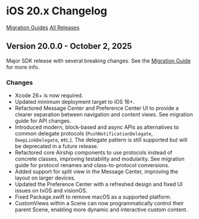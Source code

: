 
# iOS 20.x Changelog

[Migration Guides](https://github.com/urbanairship/ios-library/tree/main/Documentation/Migration)
[All Releases](https://github.com/urbanairship/ios-library/releases)


## Version 20.0.0 - October 2, 2025
Major SDK release with several breaking changes. See the [Migration Guide](Documentation/Migration/migration-guide-19-20.md) for more info.

### Changes
- Xcode 26+ is now required.
- Updated minimum deployment target to iOS 16+.
- Refactored Message Center and Preference Center UI to provide a clearer separation between navigation and content views. See migration guide for API changes.
- Introduced modern, block-based and async APIs as alternatives to common delegate protocols (`PushNotificationDelegate`, `DeepLinkDelegate`, etc.). The delegate pattern is still supported but will be deprecated in a future release.
- Refactored core Airship components to use protocols instead of concrete classes, improving testability and modularity. See migration guide for protocol renames and class-to-protocol conversions.
- Added support for split view in the Message Center, improving the layout on larger devices.
- Updated the Preference Center with a refreshed design and fixed UI issues on tvOS and visionOS.
- Fixed Package.swift to remove macOS as a supported platform.
- CustomViews within a Scene can now programmatically control their parent Scene, enabling more dynamic and interactive custom content.